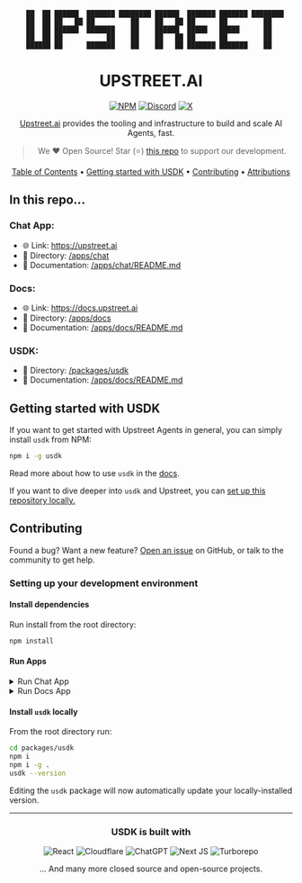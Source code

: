 <!-- markdownlint-configure-file {
  "MD013": {
    "code_blocks": false,
    "tables": false
  },
  "MD033": false,
  "MD041": false
} -->

<div align="center">

```
  ██  ██ ██████  ███████ ████████ ██████  ███████ ███████ ████████
  ██  ██ ██   ██ ██         ██    ██   ██ ██      ██         ██   
  ██  ██ ██████  ███████    ██    ██████  █████   █████      ██   
  ██  ██ ██           ██    ██    ██   ██ ██      ██         ██   
██████ ██      ███████    ██    ██   ██ ███████ ███████    ██ 
```

# UPSTREET.AI

<!-- [![](https://dcbadge.limes.pink/api/server/TfKW36rMj7)](https://discord.gg/TfKW36rMj7) -->
[![NPM](https://img.shields.io/badge/NPM-%23CB3837.svg?style=for-the-badge&logo=npm&logoColor=white)](https://npmjs.org/package/usdk)
[![Discord](https://img.shields.io/badge/Discord-%235865F2.svg?style=for-the-badge&logo=discord&logoColor=white)](https://upstreet.ai/usdk-discord)
[![X](https://img.shields.io/badge/X-%23000000.svg?style=for-the-badge&logo=X&logoColor=white)](https://x.com/upstreetai)

[Upstreet.ai](https://upstreet.ai) provides the tooling and infrastructure to build and scale AI Agents, fast.

> We ❤️ Open Source! Star (⭐️) [this repo](https://github.com/upstreetAI/monorepo) to support our development.

[Table of Contents](#in-this-repo) •
[Getting started with USDK](#getting-started-with-usdk) •
[Contributing](#contributing) •
[Attributions](#usdk-is-built-with)

</div>

## In this repo...
### Chat App:
- 🌐 Link: https://upstreet.ai
- 📁 Directory: [/apps/chat](https://github.com/UpstreetAI/monorepo/tree/main/apps/chat)
- 📖 Documentation: [/apps/chat/README.md](https://github.com/UpstreetAI/monorepo/blob/main/apps/chat/README.md)

### Docs:
- 🌐 Link: https://docs.upstreet.ai
- 📁 Directory: [/apps/docs](https://github.com/UpstreetAI/monorepo/tree/main/apps/docs)
- 📖 Documentation: [/apps/docs/README.md](https://github.com/UpstreetAI/monorepo/blob/main/apps/chat/README.md)

### USDK:
- 📁 Directory: [/packages/usdk](https://github.com/UpstreetAI/monorepo/tree/main/packages/usdk)
- 📖 Documentation: [/apps/docs/README.md](https://github.com/UpstreetAI/monorepo/blob/main/packages/usdk/README.md)

## Getting started with USDK

If you want to get started with Upstreet Agents in general, you can simply install `usdk` from NPM:

```bash
npm i -g usdk
```

Read more about how to use `usdk` in the [docs](https://docs.upstreet.ai/install).

If you want to dive deeper into `usdk` and Upstreet, you can [set up this repository locally.](#Setting-up-your-development-environment)

## Contributing

Found a bug? Want a new feature? [Open an issue](https://github.com/upstreetAI/monorepo/issues/new) on GitHub, or talk to the community to get help.

### Setting up your development environment

#### Install dependencies
Run install from the root directory:
```bash
npm install
```

#### Run Apps

<details>
   <summary>Run Chat App</summary>
   <br />

   > From the root directory run:
   >  ```bash
   >  npm run chat dev
   >  ```

</details>

<details>
   <summary>Run Docs App</summary>
   <br />

   > From the root directory run:
   >  ```bash
   >  npm run docs dev
   >  ```

</details>

#### Install `usdk` locally
From the root directory run:
```bash
cd packages/usdk
npm i
npm i -g .
usdk --version
```

Editing the `usdk` package will now automatically update your locally-installed version.

---

<div align="center">

### USDK is built with

![React](https://img.shields.io/badge/react-%2320232a.svg?style=for-the-badge&logo=react&logoColor=%2361DAFB)
![Cloudflare](https://img.shields.io/badge/Cloudflare-F38020?style=for-the-badge&logo=Cloudflare&logoColor=white)
![ChatGPT](https://img.shields.io/badge/chatGPT-74aa9c?style=for-the-badge&logo=openai&logoColor=white)
![Next JS](https://img.shields.io/badge/Next-black?style=for-the-badge&logo=next.js&logoColor=white)
![Turborepo](https://img.shields.io/badge/Turborepo-%230F0813.svg?style=for-the-badge&logo=Turborepo&logoColor=white)

... And many more closed source and open-source projects.
</div>